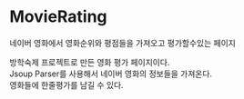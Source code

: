 # MovieRating
네이버 영화에서 영화순위와 평점들을 가져오고 평가할수있는 페이지

방학숙제 프로젝트로 만든 영화 평가 페이지이다.<br>
Jsoup Parser를 사용해서 네이버 영화의 정보들을 가져온다.<br>
영화들에 한줄평가를 남길 수 있다.
